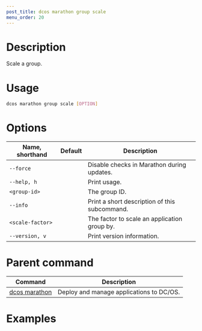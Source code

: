 ```yaml
---
post_title: dcos marathon group scale
menu_order: 20
---
```


# Description
Scale a group.

# Usage

```bash
dcos marathon group scale [OPTION]
```

# Options

| Name, shorthand | Default | Description |
|---------|-------------|-------------|
| `--force`   |             | Disable checks in Marathon during updates. |
| `--help, h`   |             |  Print usage. |
| `<group-id>`   |             |  The group ID. |
| `--info`   |             |  Print a short description of this subcommand. |
| `<scale-factor>`   |             | The factor to scale an application group by. |
| `--version, v`   |             | Print version information. |

# Parent command

| Command | Description |
|---------|-------------|
| [dcos marathon](/docs/1.9/usage/cli/command-reference/dcos-marathon/) | Deploy and manage applications to DC/OS. |

# Examples